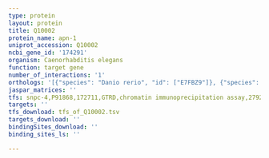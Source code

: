 ```yaml
---
type: protein
layout: protein
title: Q10002
protein_name: apn-1
uniprot_accession: Q10002
ncbi_gene_id: '174291'
organism: Caenorhabditis elegans
function: target gene
number_of_interactions: '1'
orthologs: '[{"species": "Danio rerio", "id": ["E7FBZ9"]}, {"species": "Saccharomyces cerevisiae", "id": ["<a href=\"/protein/p22936\">P22936</a>"]}]'
jaspar_matrices: ''
tfs: snpc-4,P91868,172711,GTRD,chromatin immunoprecipitation assay,27924024%5Buid%5D,No
targets: ''
tfs_download: tfs_of_Q10002.tsv
targets_download: ''
bindingSites_download: ''
binding_sites_ls: ''

---
```

